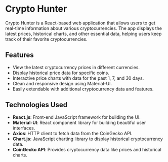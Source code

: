 # Crypto Hunter

Crypto Hunter is a React-based web application that allows users to get real-time information about various cryptocurrencies. The app displays the latest prices, historical charts, and other essential data, helping users keep track of their favorite cryptocurrencies.

## Features

- View the latest cryptocurrency prices in different currencies.
- Display historical price data for specific coins.
- Interactive price charts with data for the past 1, 7, and 30 days.
- Clean and responsive design using Material-UI.
- Easily extendable with additional cryptocurrency data and features.

## Technologies Used

- **React.js**: Front-end JavaScript framework for building the UI.
- **Material-UI**: React component library for building beautiful user interfaces.
- **Axios**: HTTP client to fetch data from the CoinGecko API.
- **Chart.js**: JavaScript charting library to display historical cryptocurrency data.
- **CoinGecko API**: Provides cryptocurrency data like prices and historical charts.

